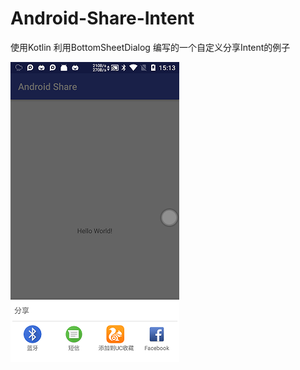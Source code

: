 # Android-Share-Intent
使用Kotlin 利用BottomSheetDialog 编写的一个自定义分享Intent的例子<br> 


![image](https://github.com/SkyFlyTang/Android-Share-Intent/blob/master/png/1.png)  

